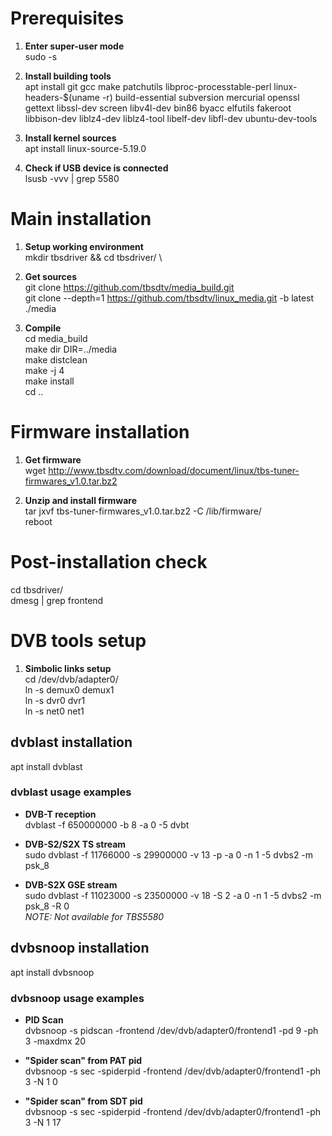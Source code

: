 # Prerequisites
  1) **Enter super-user mode**\
sudo -s 

  2) **Install building tools**\
apt install git gcc make patchutils libproc-processtable-perl linux-headers-$(uname -r) build-essential subversion mercurial openssl gettext libssl-dev screen libv4l-dev bin86 byacc elfutils fakeroot libbison-dev liblz4-dev liblz4-tool libelf-dev libfl-dev ubuntu-dev-tools

  3) **Install kernel sources**\
apt install linux-source-5.19.0

  4) **Check if USB device is connected**\
lsusb -vvv | grep 5580

# Main installation
  1) **Setup working environment**\
mkdir tbsdriver && cd tbsdriver/ \

  2) **Get sources**\
git clone https://github.com/tbsdtv/media_build.git \
git clone --depth=1 https://github.com/tbsdtv/linux_media.git -b latest ./media

  3) **Compile**\
cd media_build\
make dir DIR=../media\
make distclean\
make -j 4\
make install\
cd ..

# Firmware installation
  1) **Get firmware**\
wget http://www.tbsdtv.com/download/document/linux/tbs-tuner-firmwares_v1.0.tar.bz2

  2) **Unzip and install firmware**\
tar jxvf tbs-tuner-firmwares_v1.0.tar.bz2 -C /lib/firmware/ \
reboot

# Post-installation check
cd tbsdriver/ \
dmesg | grep frontend

# DVB tools setup
  1) **Simbolic links setup**\
cd /dev/dvb/adapter0/ \
ln -s demux0 demux1\
ln -s dvr0 dvr1\
ln -s net0 net1

## dvblast installation
apt install dvblast

### dvblast usage examples
- **DVB-T reception**\
dvblast -f 650000000 -b 8 -a 0 -5 dvbt

- **DVB-S2/S2X TS stream**\
sudo dvblast -f 11766000 -s 29900000 -v 13 -p -a 0 -n 1 -5 dvbs2 -m psk_8

- **DVB-S2X GSE stream**\
sudo dvblast -f 11023000 -s 23500000 -v 18 -S 2 -a 0 -n 1 -5 dvbs2 -m psk_8 -R 0\
*NOTE: Not available for TBS5580*

## dvbsnoop installation
apt install dvbsnoop

### dvbsnoop usage examples
- **PID Scan**\
dvbsnoop -s pidscan -frontend /dev/dvb/adapter0/frontend1 -pd 9 -ph 3 -maxdmx 20

- **"Spider scan" from PAT pid**\
dvbsnoop -s sec -spiderpid -frontend /dev/dvb/adapter0/frontend1 -ph 3 -N 1 0

- **"Spider scan" from SDT pid**\
dvbsnoop -s sec -spiderpid -frontend /dev/dvb/adapter0/frontend1 -ph 3 -N 1 17


